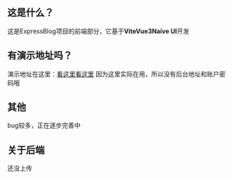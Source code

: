 ## 这是什么？
这是ExpressBlog项目的前端部分，它基于**Vite****Vue3****Naive UI**开发
## 有演示地址吗？
演示地址在这里：[看这里看这里](https://blog.ylmty.cc)
因为这里实际在用，所以没有后台地址和账户密码哦
## 其他
bug较多，正在逐步完善中
## 关于后端
还没上传
